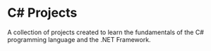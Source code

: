 # C# Projects
A collection of projects created to learn the fundamentals of the C# programming language and the .NET Framework.
